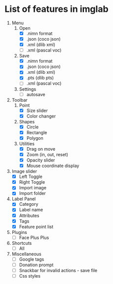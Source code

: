 # List of features in imglab

1. Menu
    1. Open
        - [x] .nimn format
        - [x] .json (coco json)
        - [x] .xml (dlib xml)
        - [ ] .xml (pascal voc)
    2. Save
        - [x] .nimn format
        - [x] .json (coco json)
        - [x] .xml (dlib xml)
        - [x] .pts {dlib pts)
        - [ ] .xml (pascal voc)
    3. Settings
        - [ ] autosave
2. Toolbar 
    1. Point
        - [x] Size slider
        - [x] Color changer
    2. Shapes
        - [x] Circle
        - [x] Rectangle
        - [x] Polygon
    3. Utilities
        - [x] Drag on move
        - [x] Zoom (in, out, reset)
        - [x] Opacity slider
        - [x] Mouse coordinate display
3. Image slider
    - [x] Left Toggle
    - [x] Right Toggle
    - [x] Import image
    - [x] Import folder
4. Label Panel
    - [x] Category 
    - [x] Label name
    - [x] Attributes
    - [x] Tags
    - [x] Feature point list
5. Plugins
    - [ ] Face Plus Plus
6. Shortcuts
    - [ ] All
7. Miscellaneous
    - [ ] Google tags 
    - [ ] Donation prompt
    - [ ] Snackbar for invalid actions - save file
    - [ ] Css styles
